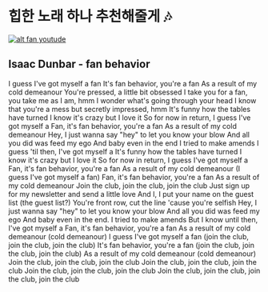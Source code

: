# 힙한 노래 하나 추천해줄게 :notes:


[![alt fan youtude](https://img.youtube.com/vi/-06nonZA3LA/0.jpg)](https://www.youtube.com/watch?v=-06nonZA3LA)

## Isaac Dunbar - fan behavior

I guess I've got myself a fan
It's fan behavior, you're a fan
As a result of my cold demeanour
You're pressed, a little bit obsessed
I take you for a fan, you take me as I am, hmm
I wonder what's going through your head
I know that you're a mess but secretly impressed, hmm
It's funny how the tables have turned
I know it's crazy but I love it
So for now in return, I guess I've got myself a
Fan, it's fan behavior, you're a fan
As a result of my cold demeanour
Hey, I just wanna say "hey" to let you know your blow
And all you did was feed my ego
And baby even in the end I tried to make amends
I guess 'til then, I've got myself a
It's funny how the tables have turned
I know it's crazy but I love it
So for now in return, I guess I've got myself a
Fan, it's fan behavior, you're a fan
As a result of my cold demeanour (I guess I've got myself a fan)
Fan, it's fan behavior, you're a fan
As a result of my cold demeanour
Join the club, join the club, join the club
Just sign up for my newsletter and send a little love
And I, I put your name on the guest list (the guest list?)
You're front row, cut the line 'cause you're selfish
Hey, I just wanna say "hey" to let you know your blow
And all you did was feed my ego
And baby even in the end. I tried to make amends
But I know until then, I've got myself a
Fan, it's fan behavior, you're a fan
As a result of my cold demeanour (cold demeanour)
I guess I've got myself a fan (join the club, join the club, join the club)
It's fan behavior, you're a fan (join the club, join the club, join the club)
As a result of my cold demeanour (cold demeanour)
Join the club, join the club, join the club
Join the club, join the club, join the club
Join the club, join the club, join the club
Join the club, join the club, join the club, join the club